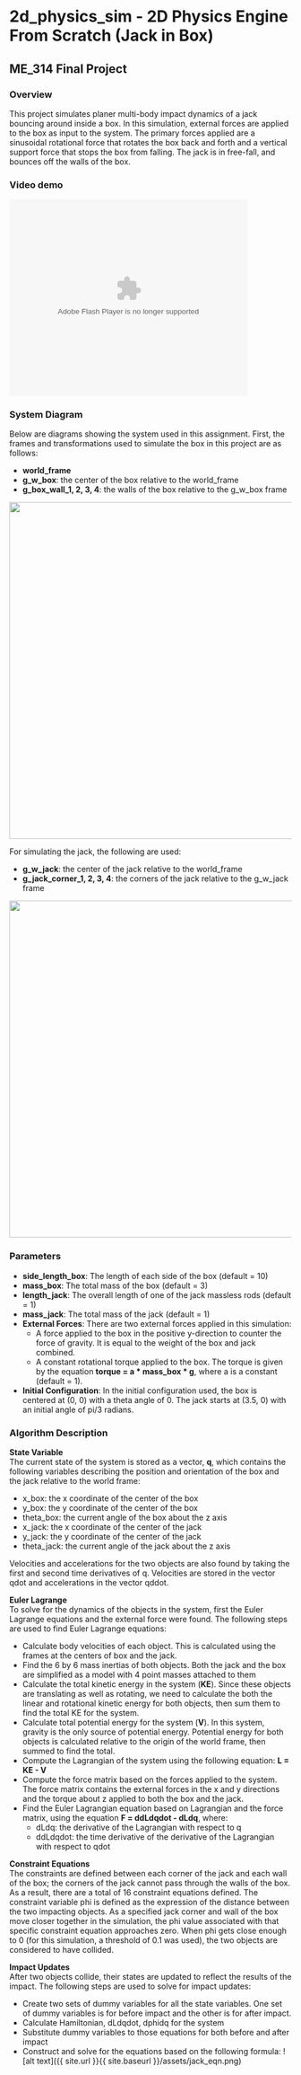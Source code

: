 # 2d_physics_sim - 2D Physics Engine From Scratch (Jack in Box) 
## ME_314 Final Project

### Overview
This project simulates planer multi-body impact dynamics of a jack bouncing around inside a box. In this simulation, external forces are applied to the box as input to the system. The primary forces applied are a sinusoidal rotational force that rotates the box back and forth and a vertical support force that stops the box from falling. The jack is in free-fall, and bounces off the walls of the box. 


### Video demo
<object width="560" height="560">
  <param name="movie" value="https://www.youtube.com/embed/7h0ls1MOKCs" />
  <param name="wmode" value="transparent" />
  <embed src="https://www.youtube.com/embed/7h0ls1MOKCs"
         type="application/x-shockwave-flash"
         wmode="transparent" width="425" height="350" />
</object>

<br>

### System Diagram
Below are diagrams showing the system used in this assignment. First, the frames and transformations used to simulate the box in this project are as follows:
- **world_frame**
- **g_w_box**: the center of the box relative to the world_frame
- **g_box_wall_1, 2, 3, 4**: the walls of the box relative to the g_w_box frame

<img src="https://scferro.github.io/assets/box_frames.jpeg" width="600"/>

For simulating the jack, the following are used:
- **g_w_jack**: the center of the jack relative to the world_frame
- **g_jack_corner_1, 2, 3, 4**: the corners of the jack relative to the g_w_jack frame

<img src="https://scferro.github.io/assets/jack_frames.jpeg" width="600"/>
<br>

### Parameters
- **side_length_box**: The length of each side of the box (default = 10)
- **mass_box**: The total mass of the box (default = 3)
- **length_jack**: The overall length of one of the jack massless rods (default = 1)
- **mass_jack**: The total mass of the jack (default = 1)
- **External Forces**: There are two external forces applied in this simulation:
    - A force applied to the box in the positive y-direction to counter the force of gravity. It is equal to the weight of the box and jack combined. 
    - A constant rotational torque applied to the box. The torque is given by the equation **torque = a * mass_box * g**, where a is a constant (default = 1).
- **Initial Configuration**: In the initial configuration used, the box is centered at (0, 0) with a theta angle of 0. The jack starts at (3.5, 0) with an initial angle of pi/3 radians.


### Algorithm Description
**State Variable**
<br>
The current state of the system is stored as a vector, **q**, which contains the following variables describing the position and orientation of the box and the jack relative to the world frame:
- x_box: the x coordinate of the center of the box
- y_box: the y coordinate of the center of the box
- theta_box: the current angle of the box about the z axis
- x_jack: the x coordinate of the center of the jack
- y_jack: the y coordinate of the center of the jack
- theta_jack: the current angle of the jack about the z axis

Velocities and accelerations for the two objects are also found by taking the first and second time derivatives of q. Velocities are stored in the vector qdot and accelerations in the vector qddot.

**Euler Lagrange**
<br>
To solve for the dynamics of the objects in the system, first the Euler Lagrange equations and the external force were found. The following steps are used to find Euler Lagrange equations:
- Calculate body velocities of each object. This is calculated using the frames at the centers of box and the jack.
- Find the 6 by 6 mass inertias of both objects. Both the jack and the box are simplified as a model with 4 point masses attached to them
- Calculate the total kinetic energy in the system (**KE**). Since these objects are translating as well as rotating, we need to calculate the both the linear and rotational kinetic energy for both objects, then sum them to find the total KE for the system.
- Calculate total potential energy for the system (**V**). In this system, gravity is the only source of potential energy. Potential energy for both objects is calculated relative to the origin of the world frame, then summed to find the total. 
- Compute the Lagrangian of the system using the following equation: **L = KE - V**
- Compute the force matrix based on the forces applied to the system. The force matrix contains the external forces in the x and y directions and the torque about z applied to both the box and the jack. 
- Find the Euler Lagrangian equation based on Lagrangian and the force matrix, using the equation **F = ddLdqdot - dLdq**, where:
    - dLdq: the derivative of the Lagrangian with respect to q
    - ddLdqdot: the time derivative of the derivative of the Lagrangian with respect to qdot

**Constraint Equations**
<br>
The constraints are defined between each corner of the jack and each wall of the box; the corners of the jack cannot pass through the walls of the box. As a result, there are a total of 16 constraint equations defined. The constraint variable phi is defined as the expression of the distance between the two impacting objects. As a specified jack corner and wall of the box move closer together in the simulation, the phi value associated with that specific constraint equation approaches zero. When phi gets close enough to 0 (for this simulation, a threshold of 0.1 was used), the two objects are considered to have collided.

**Impact Updates**
<br>
After two objects collide, their states are updated to reflect the results of the impact. The following steps are used to solve for impact updates:
- Create two sets of dummy variables for all the state variables. One set of dummy variables is for before impact and the other is for after impact.
- Calculate Hamiltonian, dLdqdot, dphidq for the system
- Substitute dummy variables to those equations for both before and after impact
- Construct and solve for the equations based on the following formula:
![alt text]({{ site.url }}{{ site.baseurl }}/assets/jack_eqn.png) 
